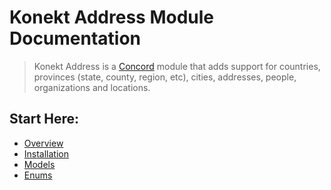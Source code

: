 # Konekt Address Module Documentation

> Konekt Address is a [Concord](https://artkonekt.github.io/concord) module that adds support for countries, provinces (state, county, region, etc), cities, addresses, people, organizations and locations.

## Start Here:

- [Overview](overview.md)
- [Installation](installation.md)
- [Models](models.md)
- [Enums](enums.md)